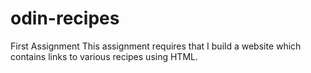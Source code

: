 # odin-recipes
First Assignment
This assignment requires that I build a website which contains links to various recipes using HTML.
